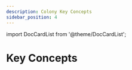 ```yaml
---
description: Colony Key Concepts
sidebar_position: 4
---
```


import DocCardList from '@theme/DocCardList';

# Key Concepts

<DocCardList />